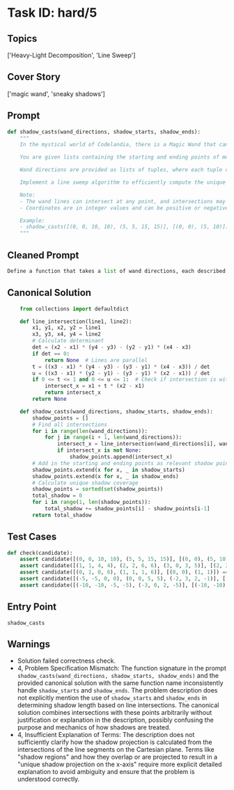 # Task ID: hard/5

## Topics

['Heavy-Light Decomposition', 'Line Sweep']

## Cover Story

['magic wand', 'sneaky shadows']

## Prompt

```python
def shadow_casts(wand_directions, shadow_starts, shadow_ends):
    """
    In the mystical world of Codelandia, there is a Magic Wand that can cast shadows by swinging in various directions. Every direction can be represented on a Cartesian plane as a straight line segment, given by its starting coordinates and ending coordinates. A shadow is cast when two or more wand direction lines intersect, creating a shadowed area, starting from the leftmost point to the rightmost point of the intersection.

    You are given lists containing the starting and ending points of multiple wand directions. Calculate the total length of unique shadows cast on the x-axis, assuming the shadows are projected downwards. Note that if multiple shadow regions overlap, they count as a single continuous shadow.

    Wand directions are provided as lists of tuples, where each tuple contains two pairs defining the start and end coordinates of a line segment (e.g., (x1, y1, x2, y2)).

    Implement a line sweep algorithm to efficiently compute the unique shadow projection on the x-axis.

    Note:
    - The wand lines can intersect at any point, and intersections may form shadow regions due to overlaps.
    - Coordinates are in integer values and can be positive or negative.

    Example:
    - shadow_casts([(0, 0, 10, 10), (5, 5, 15, 15)], [(0, 0), (5, 10)]) should return 15 because the unique shadow cast from these directions spans from x = 0 to x = 15.
    """
```

## Cleaned Prompt

```python
Define a function that takes a list of wand directions, each described by starting and ending coordinates, and computes the total length of distinct shadow spans projected on the x-axis resulting from intersections of these directions.
```

## Canonical Solution

```python
    from collections import defaultdict

    def line_intersection(line1, line2):
        x1, y1, x2, y2 = line1
        x3, y3, x4, y4 = line2
        # Calculate determinant
        det = (x2 - x1) * (y4 - y3) - (y2 - y1) * (x4 - x3)
        if det == 0:
            return None  # Lines are parallel
        t = ((x3 - x1) * (y4 - y3) - (y3 - y1) * (x4 - x3)) / det
        u = ((x3 - x1) * (y2 - y1) - (y3 - y1) * (x2 - x1)) / det
        if 0 <= t <= 1 and 0 <= u <= 1:  # Check if intersection is within the segments
            intersect_x = x1 + t * (x2 - x1)
            return intersect_x
        return None

    def shadow_casts(wand_directions, shadow_starts, shadow_ends):
        shadow_points = []
        # Find all intersections
        for i in range(len(wand_directions)):
            for j in range(i + 1, len(wand_directions)):
                intersect_x = line_intersection(wand_directions[i], wand_directions[j])
                if intersect_x is not None:
                    shadow_points.append(intersect_x)
        # Add in the starting and ending points as relevant shadow points
        shadow_points.extend(x for x, _ in shadow_starts)
        shadow_points.extend(x for x, _ in shadow_ends)
        # Calculate unique shadow coverage
        shadow_points = sorted(set(shadow_points))
        total_shadow = 0
        for i in range(1, len(shadow_points)):
            total_shadow += shadow_points[i] - shadow_points[i-1]
        return total_shadow
```

## Test Cases

```python
def check(candidate):
    assert candidate([(0, 0, 10, 10), (5, 5, 15, 15)], [(0, 0), (5, 10)]) == 15
    assert candidate([(1, 1, 4, 4), (2, 2, 6, 6), (3, 0, 3, 5)], [(2, 2), (3, 3)]) == 4
    assert candidate([(0, 1, 0, 6), (1, 1, 1, 6)], [(0, 0), (1, 1)]) == 1
    assert candidate([(-5, -5, 0, 0), (0, 0, 5, 5), (-2, 3, 2, -1)], [(-5, -5), (5, 5)]) == 10
    assert candidate([(-10, -10, -5, -5), (-3, 0, 2, -5)], [(-10, -10), (-3, 0)]) == 9
```

## Entry Point

`shadow_casts`

## Warnings

- Solution failed correctness check.
- 4, Problem Specification Mismatch: The function signature in the prompt `shadow_casts(wand_directions, shadow_starts, shadow_ends)` and the provided canonical solution with the same function name inconsistently handle `shadow_starts` and `shadow_ends`. The problem description does not explicitly mention the use of `shadow_starts` and `shadow_ends` in determining shadow length based on line intersections. The canonical solution combines intersections with these points arbitrarily without justification or explanation in the description, possibly confusing the purpose and mechanics of how shadows are treated.
- 4, Insufficient Explanation of Terms: The description does not sufficiently clarify how the shadow projection is calculated from the intersections of the line segments on the Cartesian plane. Terms like "shadow regions" and how they overlap or are projected to result in a "unique shadow projection on the x-axis" require more explicit detailed explanation to avoid ambiguity and ensure that the problem is understood correctly.

